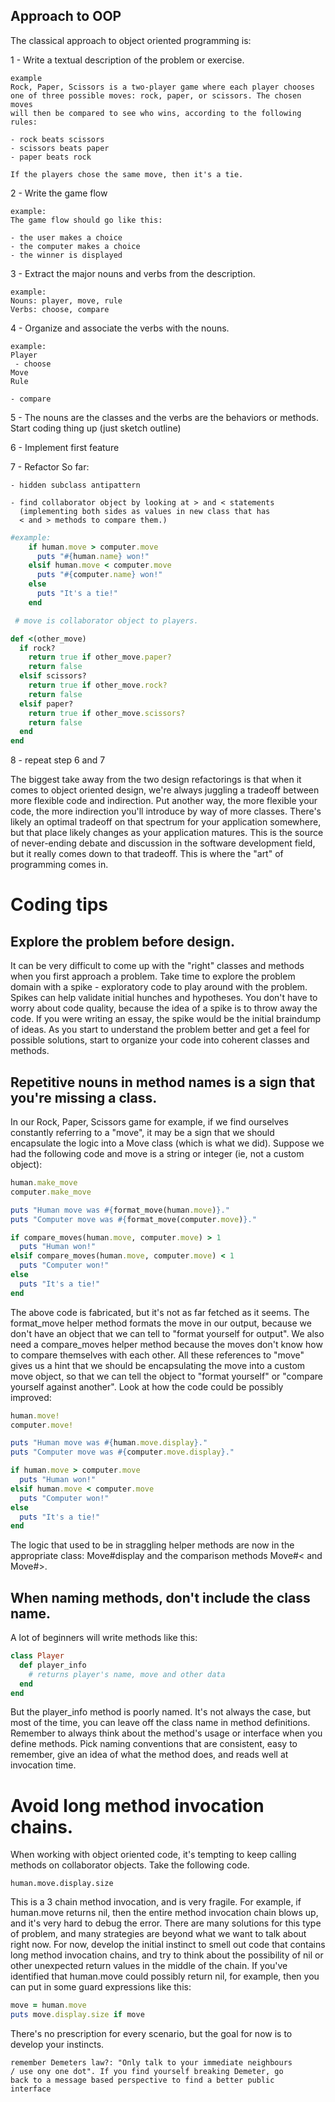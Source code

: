 ## Approach to OOP

The classical approach to object oriented programming is:

1 - Write a textual description of the problem or exercise.
   ```
   example
   Rock, Paper, Scissors is a two-player game where each player chooses
   one of three possible moves: rock, paper, or scissors. The chosen moves
   will then be compared to see who wins, according to the following rules:

   - rock beats scissors
   - scissors beats paper
   - paper beats rock

   If the players chose the same move, then it's a tie.
   ```
2 - Write the game flow

   ```
   example:
   The game flow should go like this:

   - the user makes a choice
   - the computer makes a choice
   - the winner is displayed
   ```
3 - Extract the major nouns and verbs from the description.
  ```
  example:
  Nouns: player, move, rule
  Verbs: choose, compare
  ```
4 - Organize and associate the verbs with the nouns.
  ```
  example:
  Player
   - choose
  Move
  Rule

  - compare
  ```
5 - The nouns are the classes and the verbs are the behaviors
    or methods.
    Start coding thing up (just sketch outline)

6 - Implement first feature

7 - Refactor
    So far:

    - hidden subclass antipattern

    - find collaborator object by looking at > and < statements
      (implementing both sides as values in new class that has
      < and > methods to compare them.)
  ```ruby
  #example:
      if human.move > computer.move
        puts "#{human.name} won!"
      elsif human.move < computer.move
        puts "#{computer.name} won!"
      else
        puts "It's a tie!"
      end

   # move is collaborator object to players.

  def <(other_move)
    if rock?
      return true if other_move.paper?
      return false
    elsif scissors?
      return true if other_move.rock?
      return false
    elsif paper?
      return true if other_move.scissors?
      return false
    end
  end
  ```
8 - repeat step 6 and 7



The biggest take away from the two design refactorings is that
when it comes to object oriented design, we're always juggling
a tradeoff between more flexible code and indirection. Put another
way, the more flexible your code, the more indirection you'll
introduce by way of more classes. There's likely an optimal
tradeoff on that spectrum for your application somewhere, but
that place likely changes as your application matures. This is
the source of never-ending debate and discussion in the software
development field, but it really comes down to that tradeoff.
This is where the "art" of programming comes in.


# Coding tips

## Explore the problem before design.
It can be very difficult to come up with the "right" classes and
methods when you first approach a problem. Take time to explore
the problem domain with a spike - exploratory code to play around
with the problem. Spikes can help validate initial hunches and
hypotheses. You don't have to worry about code quality, because
the idea of a spike is to throw away the code. If you were writing
an essay, the spike would be the initial braindump of ideas. As you
start to understand the problem better and get a feel for possible
solutions, start to organize your code into coherent classes and
methods.

## Repetitive nouns in method names is a sign that you're missing a class.

In our Rock, Paper, Scissors game for example, if we find ourselves
constantly referring to a "move", it may be a sign that we should
encapsulate the logic into a Move class (which is what we did).
Suppose we had the following code and move is a string or integer
(ie, not a custom object):
```ruby
human.make_move
computer.make_move

puts "Human move was #{format_move(human.move)}."
puts "Computer move was #{format_move(computer.move)}."

if compare_moves(human.move, computer.move) > 1
  puts "Human won!"
elsif compare_moves(human.move, computer.move) < 1
  puts "Computer won!"
else
  puts "It's a tie!"
end
```
The above code is fabricated, but it's not as far fetched as
it seems. The format_move helper method formats the move in our
output, because we don't have an object that we can tell to
"format yourself for output". We also need a compare_moves
helper method because the moves don't know how to compare
themselves with each other. All these references to "move" gives
us a hint that we should be encapsulating the move into a custom
move object, so that we can tell the object to "format yourself"
or "compare yourself against another". Look at how the code could
be possibly improved:
```ruby
human.move!
computer.move!

puts "Human move was #{human.move.display}."
puts "Computer move was #{computer.move.display}."

if human.move > computer.move
  puts "Human won!"
elsif human.move < computer.move
  puts "Computer won!"
else
  puts "It's a tie!"
end
```
The logic that used to be in straggling helper methods are now
in the appropriate class: Move#display and the comparison methods
Move#< and Move#>.

## When naming methods, don't include the class name.

A lot of beginners will write methods like this:
```ruby
class Player
  def player_info
    # returns player's name, move and other data
  end
end
```
But the player_info method is poorly named. It's not always the
case, but most of the time, you can leave off the class name
in method definitions. Remember to always think about the
method's usage or interface when you define methods. Pick naming
conventions that are consistent, easy to remember, give an idea
of what the method does, and reads well at invocation time.

# Avoid long method invocation chains.
When working with object oriented code, it's tempting to keep
calling methods on collaborator objects. Take the following code.
```
human.move.display.size
```
This is a 3 chain method invocation, and is very fragile.
For example, if human.move returns nil, then the entire method
invocation chain blows up, and it's very hard to debug the error.
There are many solutions for this type of problem, and many
strategies are beyond what we want to talk about right now. For
now, develop the initial instinct to smell out code that contains
long method invocation chains, and try to think about the
possibility of nil or other unexpected return values in the middle
of the chain. If you've identified that human.move could possibly
return nil, for example, then you can put in some guard expressions
like this:
```ruby
move = human.move
puts move.display.size if move
```
There's no prescription for every scenario, but the goal for now
is to develop your instincts.
```
remember Demeters law?: "Only talk to your immediate neighbours
/ use ony one dot". If you find yourself breaking Demeter, go
back to a message based perspective to find a better public
interface
```
